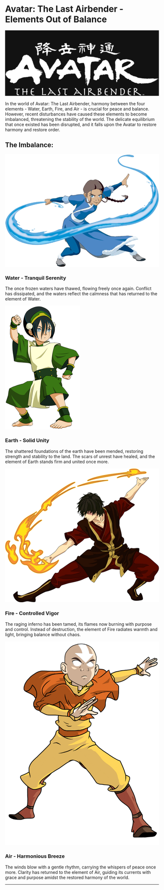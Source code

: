 # Avatar: The Last Airbender - Elements Out of Balance

![Avatar: The Last Airbender Logo](pics/avatar-logo.png)

In the world of Avatar: The Last Airbender, harmony between the four elements - Water, Earth, Fire, and Air - is crucial for peace and balance. However, recent disturbances have caused these elements to become imbalanced, threatening the stability of the world. The delicate equilibrium that once existed has been disrupted, and it falls upon the Avatar to restore harmony and restore order.

## The Imbalance:

![Water](pics/katara/katara-waterbender.webp)
### Water - Tranquil Serenity
The once frozen waters have thawed, flowing freely once again. Conflict has dissipated, and the waters reflect the calmness that has returned to the element of Water.

![Earth](pics/toph/toph-earthbender.png)
### Earth - Solid Unity
The shattered foundations of the earth have been mended, restoring strength and stability to the land. The scars of unrest have healed, and the element of Earth stands firm and united once more.

![Fire](pics/zuko/zuko-firebender.webp)
### Fire - Controlled Vigor
The raging inferno has been tamed, its flames now burning with purpose and control. Instead of destruction, the element of Fire radiates warmth and light, bringing balance without chaos.

![Air](pics/aang/aang-airbender.png)
### Air - Harmonious Breeze
The winds blow with a gentle rhythm, carrying the whispers of peace once more. Clarity has returned to the element of Air, guiding its currents with grace and purpose amidst the restored harmony of the world.


-------------------
